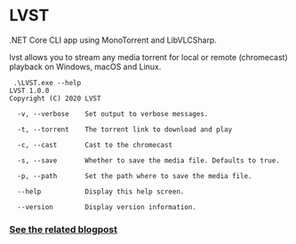 # LVST

.NET Core CLI app using MonoTorrent and LibVLCSharp.

lvst allows you to stream any media torrent for local or remote (chromecast) playback on Windows, macOS and Linux.

```
 .\LVST.exe --help
LVST 1.0.0
Copyright (C) 2020 LVST

  -v, --verbose    Set output to verbose messages.

  -t, --torrent    The torrent link to download and play

  -c, --cast       Cast to the chromecast

  -s, --save       Whether to save the media file. Defaults to true.

  -p, --path       Set the path where to save the media file.

  --help           Display this help screen.

  --version        Display version information.
```

### [See the related blogpost](https://mfkl.github.io/libvlc/2020/03/23/Torrents-and-multimedia-streaming.html)